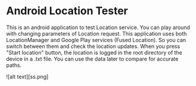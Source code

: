 Android Location Tester
==========================================================================================
This is an android application to test Location service. You can play around with changing parameters of Location request. This application uses both LocationManager and Google Play services (Fused Location). So you can switch between them and check the location updates. 
When you press "Start location" button, the location is logged in the root directory of the device in a .txt file. You can use the data later to compare for accurate paths.

![alt text][ss.png]
